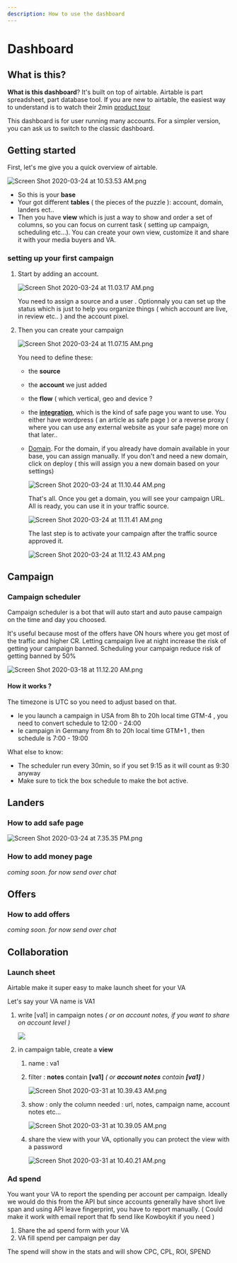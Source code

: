 ```yaml
---
description: How to use the dashboard
---
```


# Dashboard

## What is this?

**What is this dashboard**? It's built on top of airtable. Airtable is part spreadsheet, part database tool. If you are new to airtable, the easiest way to understand is to watch their 2min [product tour](https://airtable.com/product)

This dashboard is for user running many accounts. For a simpler version, you can ask us to switch to the classic dashboard.

## Getting started

First, let's me give you a quick overview of airtable.

![Screen Shot 2020-03-24 at 10.53.53 AM.png](https://raw.githubusercontent.com/blackhatflow/storage/master/2020/03/24-10-58-14-Screen%20Shot%202020-03-24%20at%2010.53.53%20AM.png)

* So this is your **base**
* Your got different **tables** \( the pieces of the puzzle \): account, domain, landers ect..
* Then you have **view** which is just a way to show and order a set of columns, so you can focus on current task \( setting up campaign, scheduling etc...\). You can create your own view, customize it and share it with your media buyers and VA.

### setting up your first campaign

1. Start by adding an account.

   ![Screen Shot 2020-03-24 at 11.03.17 AM.png](https://raw.githubusercontent.com/blackhatflow/storage/master/2020/03/24-11-03-55-Screen%20Shot%202020-03-24%20at%2011.03.17%20AM.png)

   You need to assign a source and a user . Optionnaly you can set up the status which is just to help you organize things \( which account are live, in review etc.. \) and the account pixel.

2. Then you can create your campaign

   ![Screen Shot 2020-03-24 at 11.07.15 AM.png](https://raw.githubusercontent.com/blackhatflow/storage/master/2020/03/24-11-08-07-Screen%20Shot%202020-03-24%20at%2011.07.15%20AM.png)

   You need to define these:

   * the **source**
   * the **account** we just added
   * the **flow** \( which vertical, geo and device ?
   * the [**integration**](dashboard.md#integration), which is the kind of safe page you want to use. You either have wordpress \( an article as safe page \) or a reverse proxy \( where you can use any external website as your safe page\) more on that later..
   * [Domain](dashboard.md#domain). For the domain, if you already have domain available in your base, you can assign manually. If you don't and need a new domain, click on deploy \( this will assign you a new domain based on your settings\)

     ![Screen Shot 2020-03-24 at 11.10.44 AM.png](https://raw.githubusercontent.com/blackhatflow/storage/master/2020/03/24-11-11-01-Screen%20Shot%202020-03-24%20at%2011.10.44%20AM.png)

     That's all. Once you get a domain, you will see your campaign URL. All is ready, you can use it in your traffic source.

     ![Screen Shot 2020-03-24 at 11.11.41 AM.png](https://raw.githubusercontent.com/blackhatflow/storage/master/2020/03/24-11-11-46-Screen%20Shot%202020-03-24%20at%2011.11.41%20AM.png)

     The last step is to activate your campaign after the traffic source approved it.

     ![Screen Shot 2020-03-24 at 11.12.43 AM.png](https://raw.githubusercontent.com/blackhatflow/storage/master/2020/03/24-11-13-06-Screen%20Shot%202020-03-24%20at%2011.12.43%20AM.png)

## Campaign

### Campaign scheduler

Campaign scheduler is a bot that will auto start and auto pause campaign on the time and day you choosed.

It's useful because most of the offers have ON hours where you get most of the traffic and higher CR. Letting campaign live at night increase the risk of getting your campaign banned. Scheduling your campaign reduce risk of getting banned by 50%

![Screen Shot 2020-03-18 at 11.12.20 AM.png](https://raw.githubusercontent.com/blackhatflow/storage/master/2020/03/20-15-49-12-Screen%20Shot%202020-03-18%20at%2011.12.20%20AM.png)

#### How it works ?

The timezone is UTC so you need to adjust based on that.

* Ie you launch a campaign in USA from 8h to 20h local time GTM-4 , you need to convert schedule to 12:00 - 24:00
* Ie campaign in Germany from 8h to 20h local time GTM+1 , then schedule is 7:00 - 19:00

What else to know:

* The scheduler run every 30min, so if you set 9:15 as it will count as 9:30 anyway
* Make sure to tick the box schedule to make the bot active.

## Landers

### How to add safe page

![Screen Shot 2020-03-24 at 7.35.35 PM.png](https://raw.githubusercontent.com/blackhatflow/storage/master/2020/03/25-15-24-00-Screen%20Shot%202020-03-24%20at%207.35.35%20PM.png)

### How to add money page

_coming soon. for now send over chat_

## Offers

### How to add offers

_coming soon. for now send over chat_

## Collaboration

### Launch sheet

Airtable make it super easy to make launch sheet for your VA

Let's say your VA name is VA1

1. write \[va1\] in campaign notes _\( or on account notes, if you want to share on account level \)_

   ![](https://raw.githubusercontent.com/blackhatflow/storage/master/2020/03/31-10-32-58-Screen%20Shot%202020-03-31%20at%2010.28.57%20AM.png)

2. in campaign table, create a **view** 
   1. name : va1
   2. filter : **notes** contain **\[va1\]** _\( or **account notes** contain **\[va1\]** \)_

      ![Screen Shot 2020-03-31 at 10.39.43 AM.png](https://raw.githubusercontent.com/blackhatflow/storage/master/2020/03/31-10-39-49-Screen%20Shot%202020-03-31%20at%2010.39.43%20AM.png)

   3. show : only the column needed : url, notes, campaign name, account notes etc...

      ![Screen Shot 2020-03-31 at 10.39.05 AM.png](https://raw.githubusercontent.com/blackhatflow/storage/master/2020/03/31-10-39-17-Screen%20Shot%202020-03-31%20at%2010.39.05%20AM.png)

   4. share the view with your VA, optionally you can protect the view with a password

      ![Screen Shot 2020-03-31 at 10.40.21 AM.png](https://raw.githubusercontent.com/blackhatflow/storage/master/2020/03/31-10-40-50-Screen%20Shot%202020-03-31%20at%2010.40.21%20AM.png)

### Ad spend

You want your VA to report the spending per account per campaign. Ideally we would do this from the API but since accounts generally have short live span and using API leave fingerprint, you have to report manually. \( Could make it work with email report that fb send like Kowboykit if you need \)

1. Share the ad spend form with your VA
2. VA fill spend per campaign per day

The spend will show in the stats and will show CPC, CPL, ROI, SPEND

